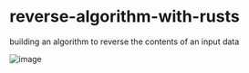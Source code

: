 # reverse-algorithm-with-rusts
building an algorithm to reverse the contents of an input data

![image](https://github.com/Chukwuebuka-2003/reverse-algorithm-with-rust/assets/56232734/fd5acba1-6d52-4cc8-aeda-5289dcc9e53b)

